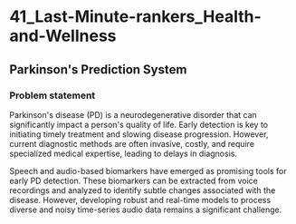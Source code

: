 # 41_Last-Minute-rankers_Health-and-Wellness
## Parkinson's Prediction System


### Problem statement
Parkinson's disease (PD) is a neurodegenerative disorder that can significantly impact a person's quality of life. Early detection is key to initiating timely treatment and slowing disease progression. However, current diagnostic methods are often invasive, costly, and require specialized medical expertise, leading to delays in diagnosis.

Speech and audio-based biomarkers have emerged as promising tools for early PD detection. These biomarkers can be extracted from voice recordings and analyzed to identify subtle changes associated with the disease. However, developing robust and real-time models to process diverse and noisy time-series audio data remains a significant challenge.
